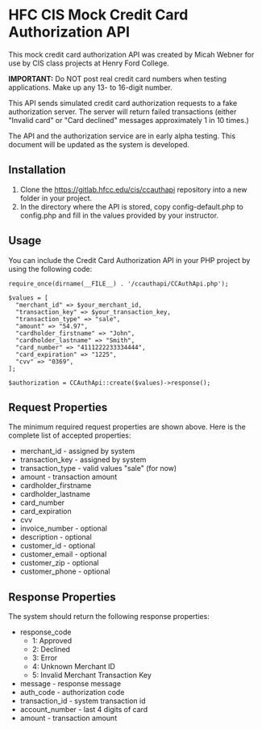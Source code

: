 # HFC CIS Mock Credit Card Authorization API

This mock credit card authorization API was created by Micah Webner for use by CIS class projects at Henry Ford College.

**IMPORTANT:** Do NOT post real credit card numbers when testing applications. Make up any 13- to 16-digit number.

This API sends simulated credit card authorization requests to a fake authorization server. The server will return failed transactions (either "Invalid card" or "Card declined" messages approximately 1 in 10 times.)

The API and the authorization service are in early alpha testing. This document will be updated as the system is developed.

## Installation

1. Clone the https://gitlab.hfcc.edu/cis/ccauthapi repository into a new folder in your project.
2. In the directory where the API is stored, copy config-default.php to config.php and fill in the values provided by your instructor.

## Usage

You can include the Credit Card Authorization API in your PHP project by using the following code:

```
require_once(dirname(__FILE__) . '/ccauthapi/CCAuthApi.php');

$values = [
  "merchant_id" => $your_merchant_id,
  "transaction_key" => $your_transaction_key,
  "transaction_type" => "sale",
  "amount" => "54.97",
  "cardholder_firstname" => "John",
  "cardholder_lastname" => "Smith",
  "card_number" => "4111222233334444",
  "card_expiration" => "1225",
  "cvv" => "0369",
];

$authorization = CCAuthApi::create($values)->response();
```

## Request Properties

The minimum required request properties are shown above. Here is the complete list of accepted properties:

* merchant_id - assigned by system
* transaction_key - assigned by system
* transaction_type - valid values "sale" (for now)
* amount - transaction amount
* cardholder_firstname
* cardholder_lastname
* card_number
* card_expiration
* cvv
* invoice_number - optional
* description - optional
* customer_id - optional
* customer_email - optional
* customer_zip - optional
* customer_phone - optional

## Response Properties

The system should return the following response properties:

* response_code
  - 1: Approved
  - 2: Declined
  - 3: Error
  - 4: Unknown Merchant ID
  - 5: Invalid Merchant Transaction Key
* message - response message
* auth_code - authorization code
* transaction_id - system transaction id
* account_number - last 4 digits of card
* amount - transaction amount
